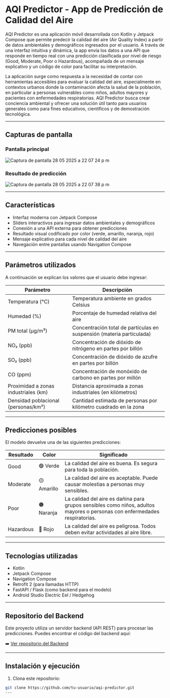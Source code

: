 # AQI Predictor - App de Predicción de Calidad del Aire

AQI Predictor es una aplicación móvil desarrollada con Kotlin y Jetpack Compose que permite predecir la calidad del aire (Air Quality Index) a partir de datos ambientales y demográficos ingresados por el usuario. A través de una interfaz intuitiva y dinámica, la app envía los datos a una API que responde en tiempo real con una predicción clasificada por nivel de riesgo (Good, Moderate, Poor o Hazardous), acompañada de un mensaje explicativo y un código de color para facilitar su interpretación.

La aplicación surge como respuesta a la necesidad de contar con herramientas accesibles para evaluar la calidad del aire, especialmente en contextos urbanos donde la contaminación afecta la salud de la población, en particular a personas vulnerables como niños, adultos mayores y pacientes con enfermedades respiratorias. AQI Predictor busca crear conciencia ambiental y ofrecer una solución útil tanto para usuarios generales como para fines educativos, científicos y de demostración tecnológica.

---

## Capturas de pantalla

### Pantalla principal
![Captura de pantalla 28 05 2025 a 22 07 24 p m](https://github.com/user-attachments/assets/e9f0ff8b-e23a-4498-a513-24f49633e592)


### Resultado de predicción 
![Captura de pantalla 28 05 2025 a 22 07 38 p m](https://github.com/user-attachments/assets/ce7585c9-a333-4ef7-9221-125c8fdb89f9)


---

## Características

- Interfaz moderna con Jetpack Compose
- Sliders interactivos para ingresar datos ambientales y demográficos
- Conexión a una API externa para obtener predicciones
- Resultado visual codificado por color (verde, amarillo, naranja, rojo)
- Mensaje explicativo para cada nivel de calidad del aire
- Navegación entre pantallas usando Navigation Compose

---

## Parámetros utilizados

A continuación se explican los valores que el usuario debe ingresar:

| Parámetro                        | Descripción |
|----------------------------------|-------------|
| Temperatura (°C)                 | Temperatura ambiente en grados Celsius |
| Humedad (%)                      | Porcentaje de humedad relativa del aire |
| PM total (µg/m³)                 | Concentración total de partículas en suspensión (materia particulada) |
| NO₂ (ppb)                        | Concentración de dióxido de nitrógeno en partes por billón |
| SO₂ (ppb)                        | Concentración de dióxido de azufre en partes por billón |
| CO (ppm)                         | Concentración de monóxido de carbono en partes por millón |
| Proximidad a zonas industriales (km) | Distancia aproximada a zonas industriales (en kilómetros) |
| Densidad poblacional (personas/km²) | Cantidad estimada de personas por kilómetro cuadrado en la zona |

---

## Predicciones posibles

El modelo devuelve una de las siguientes predicciones:

| Resultado   | Color      | Significado |
|-------------|------------|-------------|
| Good        | 🟢 Verde   | La calidad del aire es buena. Es segura para toda la población. |
| Moderate    | 🟡 Amarillo| La calidad del aire es aceptable. Puede causar molestias a personas muy sensibles. |
| Poor        | 🟠 Naranja | La calidad del aire es dañina para grupos sensibles como niños, adultos mayores o personas con enfermedades respiratorias. |
| Hazardous   | 🔴 Rojo    | La calidad del aire es peligrosa. Todos deben evitar actividades al aire libre. |

---

## Tecnologías utilizadas

- Kotlin
- Jetpack Compose
- Navigation Compose
- Retrofit 2 (para llamadas HTTP)
- FastAPI / Flask (como backend para el modelo)
- Android Studio Electric Eel / Hedgehog

---
## Repositorio del Backend

Este proyecto utiliza un servidor backend (API REST) para procesar las predicciones. Puedes encontrar el código del backend aquí:

➡️ [Ver repositorio del Backend](https://github.com/leydymacareo/aqi-backend.git)  

---
## Instalación y ejecución

1. Clona este repositorio:
```bash
git clone https://github.com/tu-usuario/aqi-predictor.git
---



